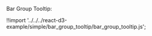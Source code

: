 Bar Group Tooltip:

<div id="data_bar_group" class="demo"></div>
<script src="/react-d3-example/dist/simple/min/bar_group_tooltip.min.js"></script>

!!import '../../../react-d3-example/simple/bar_group_tooltip/bar_group_tooltip.js';
